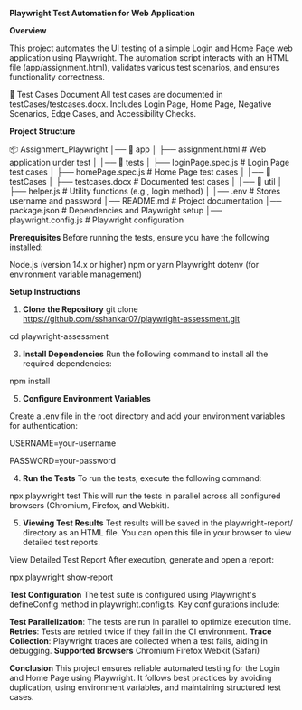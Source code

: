 **Playwright Test Automation for Web Application**

**Overview**

This project automates the UI testing of a simple Login and Home Page web application using Playwright. The automation script interacts with an HTML file (app/assignment.html), validates various test scenarios, and ensures functionality correctness.

📜 Test Cases Document
All test cases are documented in testCases/testcases.docx.
Includes Login Page, Home Page, Negative Scenarios, Edge Cases, and Accessibility Checks.

**Project Structure**

📦 Assignment_Playwright
│── 📂 app
│   ├── assignment.html      # Web application under test
│
│── 📂 tests
│   ├── loginPage.spec.js    # Login Page test cases
│   ├── homePage.spec.js     # Home Page test cases
│
│── 📂 testCases
│   ├── testcases.docx       # Documented test cases
│
│── 📂 util
│   ├── helper.js            # Utility functions (e.g., login method)
│
│── .env                     # Stores username and password
│── README.md                 # Project documentation
│── package.json              # Dependencies and Playwright setup
│── playwright.config.js       # Playwright configuration


**Prerequisites**
Before running the tests, ensure you have the following installed:

Node.js (version 14.x or higher)
npm or yarn
Playwright
dotenv (for environment variable management)

**Setup Instructions**
1. **Clone the Repository**
git clone https://github.com/sshankar07/playwright-assessment.git

cd playwright-assessment

3. **Install Dependencies**
Run the following command to install all the required dependencies:

npm install

5. **Configure Environment Variables**
   
Create a .env file in the root directory and add your environment variables for authentication:

USERNAME=your-username

PASSWORD=your-password

4. **Run the Tests**
To run the tests, execute the following command:

npx playwright test
This will run the tests in parallel across all configured browsers (Chromium, Firefox, and Webkit).

5. **Viewing Test Results**
Test results will be saved in the playwright-report/ directory as an HTML file. You can open this file in your browser to view detailed test reports.

View Detailed Test Report
After execution, generate and open a report:

npx playwright show-report

**Test Configuration**
The test suite is configured using Playwright's defineConfig method in playwright.config.ts. 
Key configurations include:

**Test Parallelization**: The tests are run in parallel to optimize execution time.
**Retries**: Tests are retried twice if they fail in the CI environment.
**Trace Collection**: Playwright traces are collected when a test fails, aiding in debugging.
**Supported Browsers**
Chromium
Firefox
Webkit (Safari)

**Conclusion**
This project ensures reliable automated testing for the Login and Home Page using Playwright. It follows best practices by avoiding duplication, using environment variables, and maintaining structured test cases.